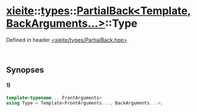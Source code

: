 # [xieite](../../xieite.md)\:\:[types](../../types.md)\:\:[PartialBack\<Template, BackArguments...\>](../PartialBack.md)\:\:Type
Defined in header [<xieite/types/PartialBack.hpp>](../../../include/xieite/types/PartialBack.hpp)

&nbsp;

## Synopses
#### 1)
```cpp
template<typename... FrontArguments>
using Type = Template<FrontArguments..., BackArguments...>;
```
